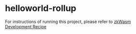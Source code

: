 ﻿# helloworld-rollup

 For instructions of running this project, please refer to [zkWasm Development Recipe](https://jupiterxiaoxiaoyu.github.io/zkwasm-development-recipe/getting-started/Quick%20Tutorial.html)
